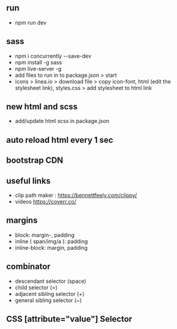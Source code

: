 ## run
- npm run dev

## sass
- npm i concurrently --save-dev
- npm install -g sass
- npm live-server -g
- add files to run in to package.json > start
- icons > linea.io > download file > copy icon-font, html (edit the stylesheet link),  styles.css > add stylesheet to html link

## new html and scss
- add/update html scss in package.json

## auto reload html every 1 sec

<meta http-equiv="refresh" content="1">

## bootstrap CDN

<link rel="stylesheet" href="https://maxcdn.bootstrapcdn.com/bootstrap/3.3.7/css/bootstrap.min.css" integrity="sha384-BVYiiSIFeK1dGmJRAkycuHAHRg32OmUcww7on3RYdg4Va+PmSTsz/K68vbdEjh4u" crossorigin="anonymous">

## useful links

- clip path maker : https://bennettfeely.com/clippy/
- videos https://coverr.co/ 

## margins
- block: margin-, padding
- inline ( span/img/a ): padding
- inline-block: margin, padding

## combinator
- descendant selector (space)
- child selector (>)
- adjacent sibling selector (+)
- general sibling selector (~)

## CSS [attribute="value"] Selector